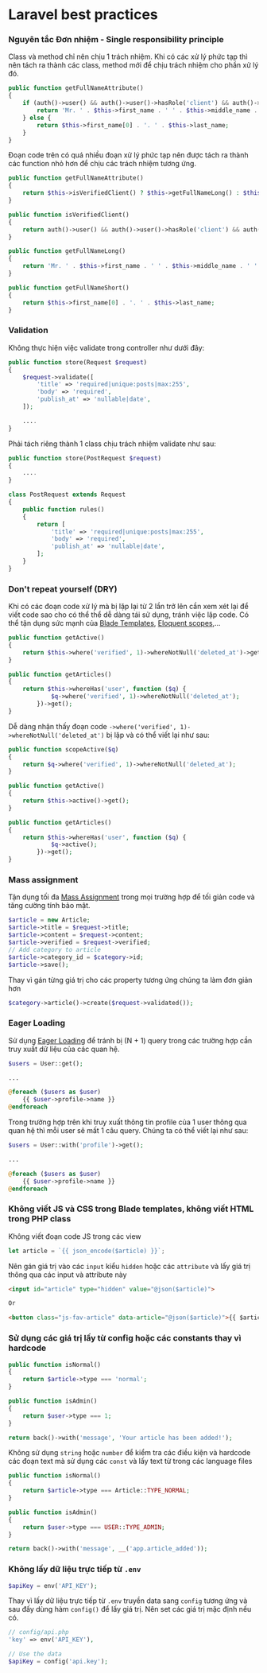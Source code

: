 # Laravel best practices

### **Nguyên tắc Đơn nhiệm - Single responsibility principle**

Class và method chỉ nên chịu 1 trách nhiệm.
Khi có các xử lý phức tạp thì nên tách ra thành các class, method mới để chịu trách nhiệm cho phần xử lý đó.

```php
public function getFullNameAttribute()
{
    if (auth()->user() && auth()->user()->hasRole('client') && auth()->user()->isVerified()) {
        return 'Mr. ' . $this->first_name . ' ' . $this->middle_name . ' ' . $this->last_name;
    } else {
        return $this->first_name[0] . '. ' . $this->last_name;
    }
}
```

Đoạn code trên có quá nhiều đoạn xử lý phức tạp nên được tách ra thành các function nhỏ hơn để chịu các trách nhiệm 
tương ứng.

```php
public function getFullNameAttribute()
{
    return $this->isVerifiedClient() ? $this->getFullNameLong() : $this->getFullNameShort();
}

public function isVerifiedClient()
{
    return auth()->user() && auth()->user()->hasRole('client') && auth()->user()->isVerified();
}

public function getFullNameLong()
{
    return 'Mr. ' . $this->first_name . ' ' . $this->middle_name . ' ' . $this->last_name;
}

public function getFullNameShort()
{
    return $this->first_name[0] . '. ' . $this->last_name;
}
```

### **Validation**

Không thực hiện việc validate trong controller như dưới đây:

```php
public function store(Request $request)
{
    $request->validate([
        'title' => 'required|unique:posts|max:255',
        'body' => 'required',
        'publish_at' => 'nullable|date',
    ]);

    ....
}
```

Phải tách riêng thành 1 class chịu trách nhiệm validate như sau:

```php
public function store(PostRequest $request)
{    
    ....
}

class PostRequest extends Request
{
    public function rules()
    {
        return [
            'title' => 'required|unique:posts|max:255',
            'body' => 'required',
            'publish_at' => 'nullable|date',
        ];
    }
}
```

### **Don't repeat yourself (DRY)**

Khi có các đoạn code xử lý mà bị lặp lại từ 2 lần trở lên cần xem xét lại để viết code sao cho có thể thể dễ dàng tái 
sử dụng, tránh việc lặp code. Có thể tận dụng sức mạnh của [Blade Templates](https://laravel.com/docs/master/blade),
[Eloquent scopes](https://laravel.com/docs/master/eloquent#query-scopes),...

```php
public function getActive()
{
    return $this->where('verified', 1)->whereNotNull('deleted_at')->get();
}

public function getArticles()
{
    return $this->whereHas('user', function ($q) {
            $q->where('verified', 1)->whereNotNull('deleted_at');
        })->get();
}
```

Dễ dàng nhận thấy đoạn code `->where('verified', 1)->whereNotNull('deleted_at')` bị lặp và có thể viết lại như sau:

```php
public function scopeActive($q)
{
    return $q->where('verified', 1)->whereNotNull('deleted_at');
}

public function getActive()
{
    return $this->active()->get();
}

public function getArticles()
{
    return $this->whereHas('user', function ($q) {
            $q->active();
        })->get();
}
```

### **Mass assignment**

Tận dụng tối đa [Mass Assignment](https://laravel.com/docs/master/eloquent#mass-assignment) trong mọi trường hợp để tối 
giản code và tăng cường tính bảo mật.

```php
$article = new Article;
$article->title = $request->title;
$article->content = $request->content;
$article->verified = $request->verified;
// Add category to article
$article->category_id = $category->id;
$article->save();
```

Thay vì gán từng giá trị cho các property tương ứng chúng ta làm đơn giản hơn

```php
$category->article()->create($request->validated());
```

### **Eager Loading**

Sử dụng [Eager Loading](https://laravel.com/docs/master/eloquent-relationships#eager-loading) để tránh bị (N + 1) query 
trong các trường hợp cần truy xuất dữ liệu của các quan hệ. 

```php
$users = User::get();

...

@foreach ($users as $user)
    {{ $user->profile->name }}
@endforeach
```

Trong trường hợp trên khi truy xuất thông tin profile của 1 user thông qua quan hệ thì mỗi user sẽ mất 1 câu query.
Chúng ta có thể viết lại như sau:

```php
$users = User::with('profile')->get();

...

@foreach ($users as $user)
    {{ $user->profile->name }}
@endforeach
```

### **Không viết JS và CSS trong Blade templates, không viết HTML trong PHP class**

Không viết đoạn code JS trong các view 

```javascript
let article = `{{ json_encode($article) }}`;
```

Nên gán giá trị vào các `input` kiểu `hidden` hoặc các `attribute` và lấy giá trị thông qua các input và attribute này

```html
<input id="article" type="hidden" value="@json($article)">

Or

<button class="js-fav-article" data-article="@json($article)">{{ $article->name }}<button>
```

### **Sử dụng các giá trị lấy từ config hoặc các constants thay vì hardcode**

```php
public function isNormal()
{
    return $article->type === 'normal';
}

public function isAdmin()
{
    return $user->type === 1;
}

return back()->with('message', 'Your article has been added!');
```

Không sử dụng `string`  hoặc `number` để kiểm tra các điều kiện và hardcode các đoạn text mà sử dụng các `const` và lấy 
text từ trong các language files

```php
public function isNormal()
{
    return $article->type === Article::TYPE_NORMAL;
}

public function isAdmin()
{
    return $user->type === USER::TYPE_ADMIN;
}

return back()->with('message', __('app.article_added'));
```

### **Không lấy dữ liệu trực tiếp từ `.env`**

```php
$apiKey = env('API_KEY');
```

Thay vì lấy dữ liệu trực tiếp từ `.env` truyền data sang `config` tương ứng và sau đấy dùng hàm `config()` để lấy giá trị.
Nên set các giá trị mặc định nếu có.

```php
// config/api.php
'key' => env('API_KEY'),

// Use the data
$apiKey = config('api.key');
```
